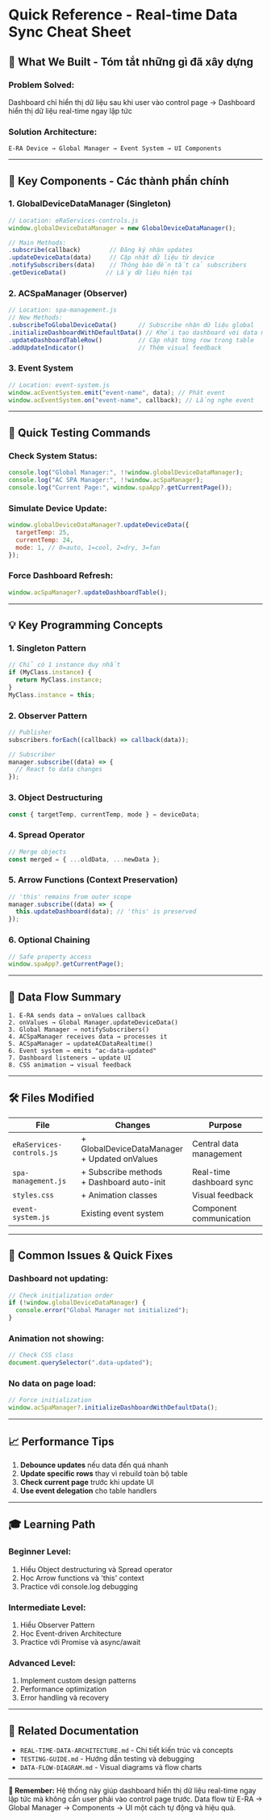# Quick Reference - Real-time Data Sync Cheat Sheet

## 🚀 **What We Built - Tóm tắt những gì đã xây dựng**

### **Problem Solved:**

Dashboard chỉ hiển thị dữ liệu sau khi user vào control page → Dashboard hiển thị dữ liệu real-time ngay lập tức

### **Solution Architecture:**

```
E-RA Device → Global Manager → Event System → UI Components
```

---

## 🧩 **Key Components - Các thành phần chính**

### **1. GlobalDeviceDataManager (Singleton)**

```javascript
// Location: eRaServices-controls.js
window.globalDeviceDataManager = new GlobalDeviceDataManager();

// Main Methods:
.subscribe(callback)        // Đăng ký nhận updates
.updateDeviceData(data)     // Cập nhật dữ liệu từ device
.notifySubscribers(data)    // Thông báo đến tất cả subscribers
.getDeviceData()           // Lấy dữ liệu hiện tại
```

### **2. ACSpaManager (Observer)**

```javascript
// Location: spa-management.js
// New Methods:
.subscribeToGlobalDeviceData()      // Subscribe nhận dữ liệu global
.initializeDashboardWithDefaultData() // Khởi tạo dashboard với data mặc định
.updateDashboardTableRow()          // Cập nhật từng row trong table
.addUpdateIndicator()               // Thêm visual feedback
```

### **3. Event System**

```javascript
// Location: event-system.js
window.acEventSystem.emit("event-name", data); // Phát event
window.acEventSystem.on("event-name", callback); // Lắng nghe event
```

---

## 📱 **Quick Testing Commands**

### **Check System Status:**

```javascript
console.log("Global Manager:", !!window.globalDeviceDataManager);
console.log("AC SPA Manager:", !!window.acSpaManager);
console.log("Current Page:", window.spaApp?.getCurrentPage());
```

### **Simulate Device Update:**

```javascript
window.globalDeviceDataManager?.updateDeviceData({
  targetTemp: 25,
  currentTemp: 24,
  mode: 1, // 0=auto, 1=cool, 2=dry, 3=fan
});
```

### **Force Dashboard Refresh:**

```javascript
window.acSpaManager?.updateDashboardTable();
```

---

## 💡 **Key Programming Concepts**

### **1. Singleton Pattern**

```javascript
// Chỉ có 1 instance duy nhất
if (MyClass.instance) {
  return MyClass.instance;
}
MyClass.instance = this;
```

### **2. Observer Pattern**

```javascript
// Publisher
subscribers.forEach((callback) => callback(data));

// Subscriber
manager.subscribe((data) => {
  // React to data changes
});
```

### **3. Object Destructuring**

```javascript
const { targetTemp, currentTemp, mode } = deviceData;
```

### **4. Spread Operator**

```javascript
// Merge objects
const merged = { ...oldData, ...newData };
```

### **5. Arrow Functions (Context Preservation)**

```javascript
// 'this' remains from outer scope
manager.subscribe((data) => {
  this.updateDashboard(data); // 'this' is preserved
});
```

### **6. Optional Chaining**

```javascript
// Safe property access
window.spaApp?.getCurrentPage();
```

---

## 🎯 **Data Flow Summary**

```
1. E-RA sends data → onValues callback
2. onValues → Global Manager.updateDeviceData()
3. Global Manager → notifySubscribers()
4. ACSpaManager receives data → processes it
5. ACSpaManager → updateACDataRealtime()
6. Event system → emits "ac-data-updated"
7. Dashboard listeners → update UI
8. CSS animation → visual feedback
```

---

## 🛠️ **Files Modified**

| File                      | Changes                                         | Purpose                  |
| ------------------------- | ----------------------------------------------- | ------------------------ |
| `eRaServices-controls.js` | + GlobalDeviceDataManager<br>+ Updated onValues | Central data management  |
| `spa-management.js`       | + Subscribe methods<br>+ Dashboard auto-init    | Real-time dashboard sync |
| `styles.css`              | + Animation classes                             | Visual feedback          |
| `event-system.js`         | Existing event system                           | Component communication  |

---

## 🚨 **Common Issues & Quick Fixes**

### **Dashboard not updating:**

```javascript
// Check initialization order
if (!window.globalDeviceDataManager) {
  console.error("Global Manager not initialized");
}
```

### **Animation not showing:**

```javascript
// Check CSS class
document.querySelector(".data-updated");
```

### **No data on page load:**

```javascript
// Force initialization
window.acSpaManager?.initializeDashboardWithDefaultData();
```

---

## 📈 **Performance Tips**

1. **Debounce updates** nếu data đến quá nhanh
2. **Update specific rows** thay vì rebuild toàn bộ table
3. **Check current page** trước khi update UI
4. **Use event delegation** cho table handlers

---

## 🎓 **Learning Path**

### **Beginner Level:**

1. Hiểu Object destructuring và Spread operator
2. Học Arrow functions và 'this' context
3. Practice với console.log debugging

### **Intermediate Level:**

1. Hiểu Observer Pattern
2. Học Event-driven Architecture
3. Practice với Promise và async/await

### **Advanced Level:**

1. Implement custom design patterns
2. Performance optimization
3. Error handling và recovery

---

## 🔗 **Related Documentation**

- `REAL-TIME-DATA-ARCHITECTURE.md` - Chi tiết kiến trúc và concepts
- `TESTING-GUIDE.md` - Hướng dẫn testing và debugging
- `DATA-FLOW-DIAGRAM.md` - Visual diagrams và flow charts

---

**🎯 Remember:** Hệ thống này giúp dashboard hiển thị dữ liệu real-time ngay lập tức mà không cần user phải vào control page trước. Data flow từ E-RA → Global Manager → Components → UI một cách tự động và hiệu quả.
